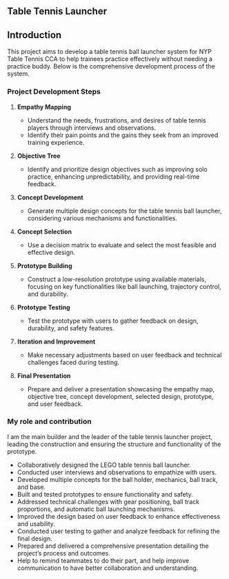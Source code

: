 ## Table Tennis Launcher
## Introduction
This project aims to develop a table tennis ball launcher system for NYP Table Tennis CCA to help trainees practice effectively without needing a practice buddy. Below is the comprehensive development process of the system.

### Project Development Steps

1. **Empathy Mapping**
   - Understand the needs, frustrations, and desires of table tennis players through interviews and observations.
   - Identify their pain points and the gains they seek from an improved training experience.

2. **Objective Tree**
   - Identify and prioritize design objectives such as improving solo practice, enhancing unpredictability, and providing real-time feedback.

3. **Concept Development**
   - Generate multiple design concepts for the table tennis ball launcher, considering various mechanisms and functionalities.

4. **Concept Selection**
   - Use a decision matrix to evaluate and select the most feasible and effective design.

5. **Prototype Building**
   - Construct a low-resolution prototype using available materials, focusing on key functionalities like ball launching, trajectory control, and durability.

6. **Prototype Testing**
   - Test the prototype with users to gather feedback on design, durability, and safety features.

7. **Iteration and Improvement**
   - Make necessary adjustments based on user feedback and technical challenges faced during testing.

8. **Final Presentation**
   - Prepare and deliver a presentation showcasing the empathy map, objective tree, concept development, selected design, prototype, and user feedback.

### My role and contribution 

 I am the main builder and the leader of the table tennis launcher project, leading the construction and ensuring the structure and functionality of the prototype.
   - Collaboratively designed the LEGO table tennis ball launcher.
   - Conducted user interviews and observations to empathize with users.
   - Developed multiple concepts for the ball holder, mechanics, ball track, and base.
   - Built and tested prototypes to ensure functionality and safety.
   - Addressed technical challenges with gear positioning, ball track proportions, and automatic ball launching mechanisms.
   - Improved the design based on user feedback to enhance effectiveness and usability.
   - Conducted user testing to gather and analyze feedback for refining the final design.
   - Prepared and delivered a comprehensive presentation detailing the project’s process and outcomes.
   - Help to remind teammates to do their part, and help improve communication to have better collaboration and understanding.
